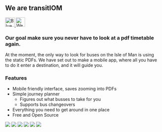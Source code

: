 ## We are transitIOM

<a href="https://go.transitIOM.com/bsky" >
  <img height="30" alt="Bluesky" href="https://go.transitIOM.com/bsky" src="https://github.com/user-attachments/assets/98e7389e-75c7-4ab4-ad50-a18006cb9e2b" />
</a>
<a href="https://transitIOM.com/" >
  <img height="30" alt="Website" src="https://github.com/user-attachments/assets/e1b6ac69-1bba-4560-90fb-b30fc8edfbdd" />
</a>

### Our goal make sure you never have to look at a pdf timetable again.
At the moment, the only way to look for buses on the Isle of Man is using the static PDFs.
We have set out to make a mobile app, where all you have to do it enter a destination, and it will guide you.

### Features
- Mobile friendly interface, saves zooming into PDFs
- Simple journey planner
  - Figures out what busses to take for you
  - Supports bus changeovers
- Everything you need to get around in one place
- Free and Open Source

![](https://img.shields.io/badge/Figma-F24E1E?style=for-the-badge&logo=figma&logoColor=white)
![](https://img.shields.io/badge/.NET-512BD4?style=for-the-badge&logo=dotnet&logoColor=white)
![](https://img.shields.io/badge/C%23-239120?style=for-the-badge&logo=csharp&logoColor=white)
![](https://img.shields.io/badge/Go-00ADD8?style=for-the-badge&logo=go&logoColor=white)
![](https://img.shields.io/badge/Python-FFD43B?style=for-the-badge&logo=python&logoColor=blue)
![](https://img.shields.io/badge/Flutter-02569B?style=for-the-badge&logo=flutter&logoColor=white)
